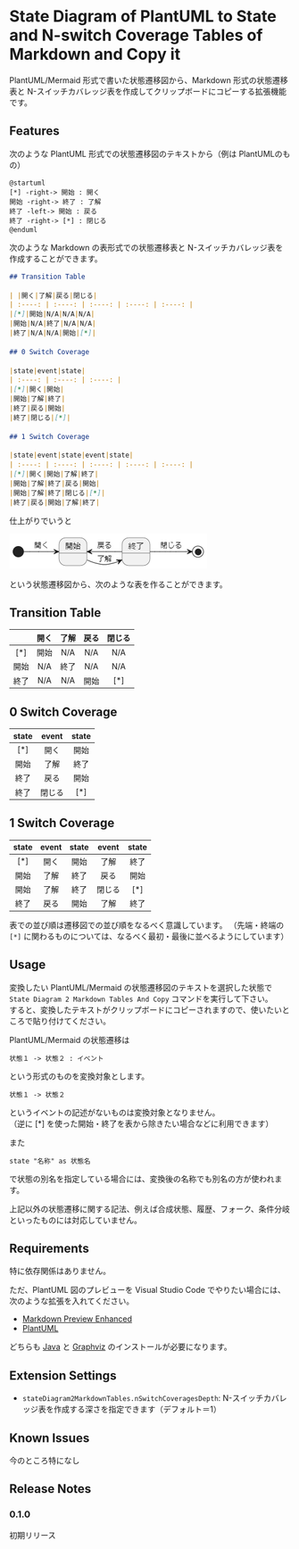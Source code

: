 # State Diagram of PlantUML to State and N-switch Coverage Tables of Markdown and Copy it

PlantUML/Mermaid 形式で書いた状態遷移図から、Markdown 形式の状態遷移表と N-スイッチカバレッジ表を作成してクリップボードにコピーする拡張機能です。

## Features
次のような PlantUML 形式での状態遷移図のテキストから（例は PlantUMLのもの）

```plantuml
@startuml
[*] -right-> 開始 : 開く
開始 -right-> 終了 : 了解
終了 -left-> 開始 : 戻る
終了 -right-> [*] : 閉じる
@enduml
```

次のような Markdown の表形式での状態遷移表と N-スイッチカバレッジ表を作成することができます。

```markdown
## Transition Table

| |開く|了解|戻る|閉じる|
| :----: | :----: | :----: | :----: | :----: |
|[*]|開始|N/A|N/A|N/A|
|開始|N/A|終了|N/A|N/A|
|終了|N/A|N/A|開始|[*]|

## 0 Switch Coverage

|state|event|state|
| :----: | :----: | :----: |
|[*]|開く|開始|
|開始|了解|終了|
|終了|戻る|開始|
|終了|閉じる|[*]|

## 1 Switch Coverage

|state|event|state|event|state|
| :----: | :----: | :----: | :----: | :----: |
|[*]|開く|開始|了解|終了|
|開始|了解|終了|戻る|開始|
|開始|了解|終了|閉じる|[*]|
|終了|戻る|開始|了解|終了|
```

仕上がりでいうと

![状態遷移図](./images/PlantUML.png)

という状態遷移図から、次のような表を作ることができます。

## Transition Table

| |開く|了解|戻る|閉じる|
| :----: | :----: | :----: | :----: | :----: |
|[*]|開始|N/A|N/A|N/A|
|開始|N/A|終了|N/A|N/A|
|終了|N/A|N/A|開始|[*]|

## 0 Switch Coverage

|state|event|state|
| :----: | :----: | :----: |
|[*]|開く|開始|
|開始|了解|終了|
|終了|戻る|開始|
|終了|閉じる|[*]|

## 1 Switch Coverage

|state|event|state|event|state|
| :----: | :----: | :----: | :----: | :----: |
|[*]|開く|開始|了解|終了|
|開始|了解|終了|戻る|開始|
|開始|了解|終了|閉じる|[*]|
|終了|戻る|開始|了解|終了|

表での並び順は遷移図での並び順をなるべく意識しています。
（先端・終端の `[*]` に関わるものについては、なるべく最初・最後に並べるようにしています） 

## Usage

変換したい PlantUML/Mermaid の状態遷移図のテキストを選択した状態で `State Diagram 2 Markdown Tables And Copy` コマンドを実行して下さい。  
すると、変換したテキストがクリップボードにコピーされますので、使いたいところで貼り付けてください。

PlantUML/Mermaid の状態遷移は

```
状態１ -> 状態２ : イベント
```

という形式のものを変換対象とします。

```
状態１ -> 状態２
```

というイベントの記述がないものは変換対象となりません。  
（逆に [*] を使った開始・終了を表から除きたい場合などに利用できます）

また

```
state "名称" as 状態名
```

で状態の別名を指定している場合には、変換後の名称でも別名の方が使われます。

上記以外の状態遷移に関する記法、例えば合成状態、履歴、フォーク、条件分岐といったものには対応していません。

## Requirements

特に依存関係はありません。

ただ、PlantUML 図のプレビューを Visual Studio Code でやりたい場合には、次のような拡張を入れてください。

- [Markdown Preview Enhanced](https://marketplace.visualstudio.com/items?itemName=shd101wyy.markdown-preview-enhanced)
- [PlantUML](https://marketplace.visualstudio.com/items?itemName=jebbs.plantuml)

どちらも [Java](http://java.com/en/download/) と [Graphviz](https://www.graphviz.org/) のインストールが必要になります。

## Extension Settings

* `stateDiagram2MarkdownTables.nSwitchCoveragesDepth`: N-スイッチカバレッジ表を作成する深さを指定できます（デフォルト＝1）

## Known Issues

今のところ特になし

## Release Notes

### 0.1.0

初期リリース
